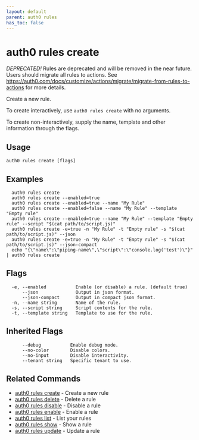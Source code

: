 ```yaml
---
layout: default
parent: auth0 rules
has_toc: false
---
```

# auth0 rules create

*DEPRECATED!* Rules are deprecated and will be removed in the near future. Users should migrate all rules to actions. See https://auth0.com/docs/customize/actions/migrate/migrate-from-rules-to-actions for more details.

Create a new rule.

To create interactively, use `auth0 rules create` with no arguments.

To create non-interactively, supply the name, template and other information through the flags.

## Usage
```
auth0 rules create [flags]
```

## Examples

```
  auth0 rules create
  auth0 rules create --enabled=true
  auth0 rules create --enabled=true --name "My Rule" 
  auth0 rules create --enabled=false --name "My Rule" --template "Empty rule"
  auth0 rules create --enabled=true --name "My Rule" --template "Empty rule" --script "$(cat path/to/script.js)"
  auth0 rules create -e=true -n "My Rule" -t "Empty rule" -s "$(cat path/to/script.js)" --json
  auth0 rules create -e=true -n "My Rule" -t "Empty rule" -s "$(cat path/to/script.js)" --json-compact
  echo "{\"name\":\"piping-name\",\"script\":\"console.log('test')\"}" | auth0 rules create
```


## Flags

```
  -e, --enabled           Enable (or disable) a rule. (default true)
      --json              Output in json format.
      --json-compact      Output in compact json format.
  -n, --name string       Name of the rule.
  -s, --script string     Script contents for the rule.
  -t, --template string   Template to use for the rule.
```


## Inherited Flags

```
      --debug           Enable debug mode.
      --no-color        Disable colors.
      --no-input        Disable interactivity.
      --tenant string   Specific tenant to use.
```


## Related Commands

- [auth0 rules create](auth0_rules_create.md) - Create a new rule
- [auth0 rules delete](auth0_rules_delete.md) - Delete a rule
- [auth0 rules disable](auth0_rules_disable.md) - Disable a rule
- [auth0 rules enable](auth0_rules_enable.md) - Enable a rule
- [auth0 rules list](auth0_rules_list.md) - List your rules
- [auth0 rules show](auth0_rules_show.md) - Show a rule
- [auth0 rules update](auth0_rules_update.md) - Update a rule


